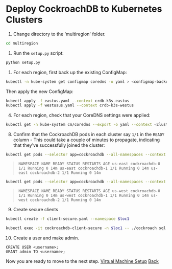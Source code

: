# Deploy CockroachDB to Kubernetes Clusters

1. Change directory to the 'multiregion' folder.

```bash
cd multiregion
```

1. Run the `setup.py` script: 

```bash
python setup.py
```

1. For each region, first back up the existing ConfigMap:  

```bash
kubectl -n kube-system get configmap coredns -o yaml > <configmap-backup-name>
```

Then apply the new ConfigMap:

```bash
kubectl apply -f eastus.yaml --context crdb-k3s-eastus
kubectl apply -f westusus.yaml --context crdb-k3s-westus
```

4. For each region, check that your CoreDNS settings were applied: 

```bash
kubectl get -n kube-system cm/coredns --export -o yaml --context <cluster-context>
```

8. Confirm that the CockroachDB pods in each cluster say `1/1` in the `READY` column - This could take a couple of minutes to propagate, indicating that they've successfully joined the cluster:    

```bash
kubectl get pods --selector app=cockroachdb --all-namespaces --context $clus1
```

> `NAMESPACE NAME READY STATUS RESTARTS AGE
us-east cockroachdb-0 1/1 Running 0 14m
us-east cockroachdb-1 1/1 Running 0 14m
us-east cockroachdb-2 1/1 Running 0 14m`


```bash
kubectl get pods --selector app=cockroachdb --all-namespaces --context $clus2
```

> `NAMESPACE NAME READY STATUS RESTARTS AGE
us-west cockroachdb-0 1/1 Running 0 14m
us-west cockroachdb-1 1/1 Running 0 14m
us-west cockroachdb-2 1/1 Running 0 14m`


9. Create secure clients

```bash
kubectl create -f client-secure.yaml --namespace $loc1
```

```bash
kubectl exec -it cockroachdb-client-secure -n $loc1 -- ./cockroach sql --certs-dir=/cockroach-certs --host=cockroachdb-public
```

10. Create a user and make admin.

```
CREATE USER <username>;
GRANT admin TO <username>;
```
Now you are ready to move to the next step. [Virtual Machine Setup](vm-setup.md)
[Back](README.md)